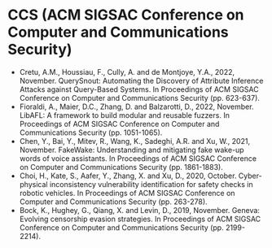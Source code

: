 # CCS (ACM SIGSAC Conference on Computer and Communications Security)

* Cretu, A.M., Houssiau, F., Cully, A. and de Montjoye, Y.A., 2022, November. QuerySnout: Automating the Discovery of Attribute Inference Attacks against Query-Based Systems. In Proceedings of ACM SIGSAC Conference on Computer and Communications Security (pp. 623-637).
* Fioraldi, A., Maier, D.C., Zhang, D. and Balzarotti, D., 2022, November. LibAFL: A framework to build modular and reusable fuzzers. In Proceedings of ACM SIGSAC Conference on Computer and Communications Security (pp. 1051-1065).
* Chen, Y., Bai, Y., Mitev, R., Wang, K., Sadeghi, A.R. and Xu, W., 2021, November. FakeWake: Understanding and mitigating fake wake-up words of voice assistants. In Proceedings of ACM SIGSAC Conference on Computer and Communications Security (pp. 1861-1883).
* Choi, H., Kate, S., Aafer, Y., Zhang, X. and Xu, D., 2020, October. Cyber-physical inconsistency vulnerability identification for safety checks in robotic vehicles. In Proceedings of ACM SIGSAC Conference on Computer and Communications Security (pp. 263-278).
* Bock, K., Hughey, G., Qiang, X. and Levin, D., 2019, November. Geneva: Evolving censorship evasion strategies. In Proceedings of ACM SIGSAC Conference on Computer and Communications Security (pp. 2199-2214).
